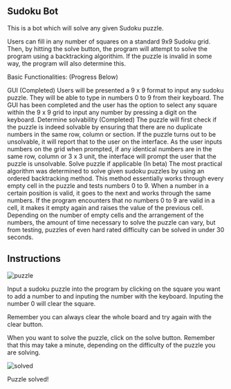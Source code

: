 Sudoku Bot
--------------------------------

This is a bot which will solve any given Sudoku puzzle.

Users can fill in any number of squares on a standard 9x9 Sudoku grid.
Then, by hitting the solve button, the program will attempt to solve the program using a backtracking algorithim.
If the puzzle is invalid in some way, the program will also determine this.

Basic Functionalities: (Progress Below)

GUI (Completed)
Users will be presented a 9 x 9 format to input any sudoku puzzle. They will be able to type in numbers 0 to 9 from their keyboard.
The GUI has been completed and the user has the option to select any square within the 9 x 9 grid to input any number by pressing a digit on the keyboard.
Determine solvability (Completed)
The puzzle will first check if the puzzle is indeed solvable by ensuring that there are no duplicate numbers in the same row, column or section. If the puzzle turns out to be unsolvable, it will report that to the user on the interface.
As the user inputs numbers on the grid when prompted, if any identical numbers are in the same row, column or 3 x 3 unit, the interface will prompt the user that the puzzle is unsolvable.
Solve puzzle if applicable (In beta)
The most practical algorithm was determined to solve given sudoku puzzles by using an ordered backtracking method. This method essentially works through every empty cell in the puzzle and tests numbers 0 to 9. When a number in a certain position is valid, it goes to the next and works through the same numbers. If the program encounters that no numbers 0 to 9 are valid in a cell, it makes it empty again and raises the value of the previous cell. Depending on the number of empty cells and the arrangement of the numbers, the amount of time necessary to solve the puzzle can vary, but from testing, puzzles of even hard rated difficulty can be solved in under 30 seconds.

Instructions
---------------------------

![puzzle](https://github.com/goodman-no/SudokuBot/assets/153043786/e123f7ff-4a31-4824-acaa-633b074a3e6b)

Input a sudoku puzzle into the program by clicking on the square you want to add a number to and inputing the number with the keyboard. Inputing the number 0 will clear the square.

Remember you can always clear the whole board and try again with the clear button.

When you want to solve the puzzle, click on the solve button. Remember that this may take a minute, depending on the difficulty of the puzzle you are solving.

![solved](https://github.com/goodman-no/SudokuBot/assets/153043786/f10ff123-7b1d-416b-9cbc-6487d8dafcc1)

Puzzle solved!


